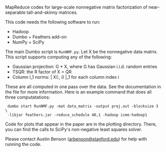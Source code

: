 MapReduce codes for large-scale nonnegative matrix factorization of near-separable
tall-and-skinny matrices.

This code needs the following software to run:
* Hadoop
* Dumbo + Feathers add-on
* NumPy + SciPy

The main Dumbo script is `RunNMF.py`.
Let X be the nonnegative data matrix.
This script supports computing any of the following:

* Gaussian projection: G * X, where G has Gaussian i.i.d. random entries
* TSQR: the R factor of X = QR
* Column l_1 norms: | X(:, i) |_1 for each column index i

These are all computed in one pass over the data.
See the documentation in the file for more information.
Here is an example command that does all three computatations:

     dumbo start RunNMF.py -mat data_matrix -output proj.out -blocksize 3 \
     -libjar feathers.jar -reduce_schedule 40,1 -hadoop icme-hadoop1

Code for plots that appear in the paper are in the plotting directory.
There, you can find the calls to SciPy's non-negative least squares solver.

Please contact Austin Benson (arbenson@stanford.edu) for help with running the code.
